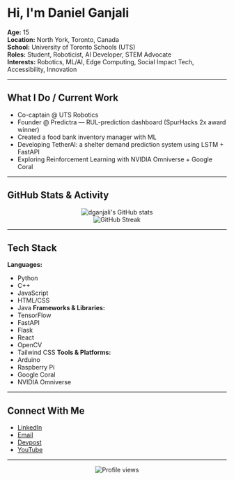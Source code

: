<!-- Profile README for Daniel Ganjali -->
# Hi, I'm Daniel Ganjali

**Age:** 15  
**Location:** North York, Toronto, Canada  
**School:** University of Toronto Schools (UTS)  
**Roles:** Student, Roboticist, AI Developer, STEM Advocate  
**Interests:** Robotics, ML/AI, Edge Computing, Social Impact Tech, Accessibility, Innovation

---

## What I Do / Current Work

- Co-captain @ UTS Robotics
- Founder @ Predictra — RUL-prediction dashboard (SpurHacks 2x award winner)
- Created a food bank inventory manager with ML
- Developing TetherAI: a shelter demand prediction system using LSTM + FastAPI
- Exploring Reinforcement Learning with NVIDIA Omniverse + Google Coral

---

## GitHub Stats & Activity

<p align="center">
  <img src="https://github-readme-stats.vercel.app/api?username=dganjali&show_icons=true&theme=dark&hide_title=true" alt="dganjali's GitHub stats" />
  <br/>
  <img src="https://streak-stats.demolab.com?user=dganjali&theme=dark&hide_title=true" alt="GitHub Streak" />
</p>

---

## Tech Stack

**Languages:**
  - Python
  - C++
  - JavaScript
  - HTML/CSS
  - Java
**Frameworks & Libraries:**
  - TensorFlow
  - FastAPI
  - Flask
  - React
  - OpenCV
  - Tailwind CSS
**Tools & Platforms:**
  - Arduino
  - Raspberry Pi
  - Google Coral
  - NVIDIA Omniverse

---

## Connect With Me

- <a href="https://www.linkedin.com/in/daniel-ganjali-792bab30a/" target="_blank">LinkedIn</a>
- <a href="mailto:danielganjali09@gmail.com">Email</a>
- <a href="https://devpost.com/danial-ganjali" target="_blank">Devpost</a>
- <a href="https://www.youtube.com/@dganjali" target="_blank">YouTube</a>

---

<p align="center">
  <img src="https://komarev.com/ghpvc/?username=dganjali&label=Profile%20views&color=0e75b6&style=flat" alt="Profile views"/>
</p>
